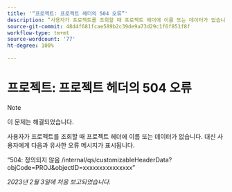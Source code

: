 ```yaml
---
title: '“프로젝트: 프로젝트 헤더의 504 오류”'
description: “사용자가 프로젝트를 조회할 때 프로젝트 헤더에 이름 또는 데이터가 없습니다. 대신 사용자에게 오류 메시지가 표시됩니다.”
source-git-commit: 48d4f681fcae589b2c39de9a73d29c1f6f851f8f
workflow-type: tm+mt
source-wordcount: '77'
ht-degree: 100%

---
```



# 프로젝트: 프로젝트 헤더의 504 오류

>[!NOTE]
>
>이 문제는 해결되었습니다.

사용자가 프로젝트를 조회할 때 프로젝트 헤더에 이름 또는 데이터가 없습니다. 대신 사용자에게 다음과 유사한 오류 메시지가 표시됩니다.

“504: 정의되지 않음 /internal/qs/customizableHeaderData?objCode=PROJ&amp;objectID=xxxxxxxxxxxxxxx”

_2023년 2월 3일에 처음 보고되었습니다._

